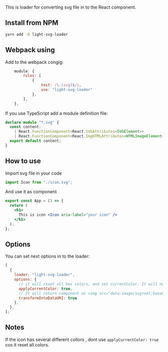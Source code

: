 This is loader for converting svg file in to the React component.

## Install from NPM

```bash
yarn add -D light-svg-loader
```

## Webpack using

Add to the webpack congig:

```js
    module: {
        rules: [
            {
                test: /\.(svg)$/i,
                use: "light-svg-loader"
            },
        ],
    },
```

If you use TypeScript add a module definition file:

```ts
declare module "*.svg" {
  const content:
    | React.FunctionComponent<React.SVGAttributes<SVGElement>>
    | React.FunctionComponent<React.ImgHTMLAttributes<HTMLImageElement>>;
  export default content;
}
```

## How to use

Import svg file in your code

```js
import Icon from "./icon.svg";
```

And use it as component

```jsx
export const App = () => {
  return (
    <h1>
      This is icon <Icon aria-label="your icon" />
    </h1>
  );
};
```

## Options

You can set next options in to the loader:

```js
[
  {
    loader: "light-svg-loader",
    options: {
      // it will reset all hex colors, and set currentColor. It will not work if transformIntoDataURI is true
      applyCurrentColor: true,
      // It will return component as <img src="data:image/svg+xml;base64..." />. 
      transformIntoDataURI: true 
    },
  },
];
```

## Notes
If the icon has several different collors , dont use `applyCurrentColor: true` cos it reset all colors.
